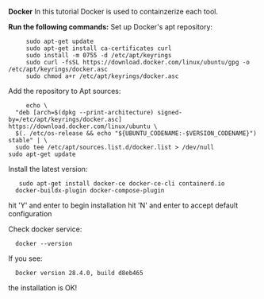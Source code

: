 **Docker**
In this tutorial Docker is used to containzerize each tool. 

**Run the following commands:**
Set up Docker's apt repository: 
```
     sudo apt-get update
     sudo apt-get install ca-certificates curl
     sudo install -m 0755 -d /etc/apt/keyrings
     sudo curl -fsSL https://download.docker.com/linux/ubuntu/gpg -o /etc/apt/keyrings/docker.asc
     sudo chmod a+r /etc/apt/keyrings/docker.asc
```

Add the repository to Apt sources:
```
     echo \
  "deb [arch=$(dpkg --print-architecture) signed-by=/etc/apt/keyrings/docker.asc] https://download.docker.com/linux/ubuntu \
  $(. /etc/os-release && echo "${UBUNTU_CODENAME:-$VERSION_CODENAME}") stable" | \
  sudo tee /etc/apt/sources.list.d/docker.list > /dev/null
sudo apt-get update
```

Install the latest version: 
  
```
   sudo apt-get install docker-ce docker-ce-cli containerd.io 
  docker-buildx-plugin docker-compose-plugin
```

  hit 'Y' and enter to begin installation
  hit 'N' and enter to accept default configuration

Check docker service:
```
  docker --version
```
If you see:
```
  Docker version 28.4.0, build d8eb465
```
the installation is OK!